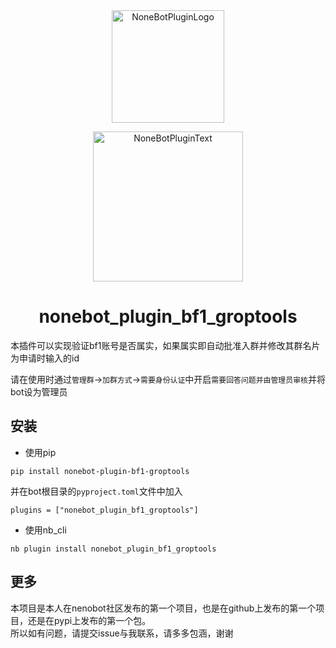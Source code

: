 <div align="center">
  <a href="https://v2.nonebot.dev/store"><img src="https://github.com/A-kirami/nonebot-plugin-template/blob/resources/nbp_logo.png" width="180" height="180" alt="NoneBotPluginLogo"></a>
  <br>
  <p><img src="https://github.com/A-kirami/nonebot-plugin-template/blob/resources/NoneBotPlugin.svg" width="240" alt="NoneBotPluginText"></p>
</div>

<div align="center">

# nonebot_plugin_bf1_groptools
</div>
本插件可以实现验证bf1账号是否属实，如果属实即自动批准入群并修改其群名片为申请时输入的id  

请在使用时通过`管理群`->`加群方式`->`需要身份认证`中开启`需要回答问题并由管理员审核`并将bot设为管理员  


## 安装
* 使用pip 
```
pip install nonebot-plugin-bf1-groptools
```
并在bot根目录的`pyproject.toml`文件中加入  
```
plugins = ["nonebot_plugin_bf1_groptools"]
```


* 使用nb_cli
```
nb plugin install nonebot_plugin_bf1_groptools
```


## 更多
本项目是本人在nenobot社区发布的第一个项目，也是在github上发布的第一个项目，还是在pypi上发布的第一个包。  
所以如有问题，请提交issue与我联系，请多多包涵，谢谢



